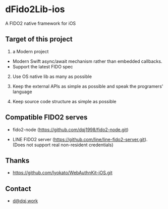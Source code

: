 # dFido2Lib-ios
A FIDO2 native framework for iOS

## Target of this project
1. a Modern project 

  * Modern Swift async/await mechanism rather than embedded callbacks. 
  * Support the latest FIDO spec

2. Use OS native lib as many as possible

3. Keep the external APIs as simple as possible and speak the programers' language

4. Keep source code structure as simple as possible

## Compatible FIDO2 serves 
* fido2-node (https://github.com/dqj1998/fido2-node.git) 

* LINE FIDO2 server (https://github.com/line/line-fido2-server.git).  
(Does not support real non-resident credentials)

## Thanks
* https://github.com/lyokato/WebAuthnKit-iOS.git

## Contact
* d@dqj.work
